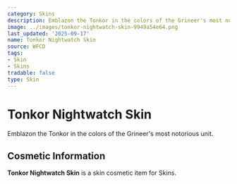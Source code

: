 ```yaml
---
category: Skins
description: Emblazon the Tonkor in the colors of the Grineer's most notorious unit.
image: ../images/tonkor-nightwatch-skin-9949a54e64.png
last_updated: '2025-09-17'
name: Tonkor Nightwatch Skin
source: WFCD
tags:
- Skin
- Skins
tradable: false
type: Skin
---
```


# Tonkor Nightwatch Skin

Emblazon the Tonkor in the colors of the Grineer's most notorious unit.

## Cosmetic Information

**Tonkor Nightwatch Skin** is a skin cosmetic item for Skins.

